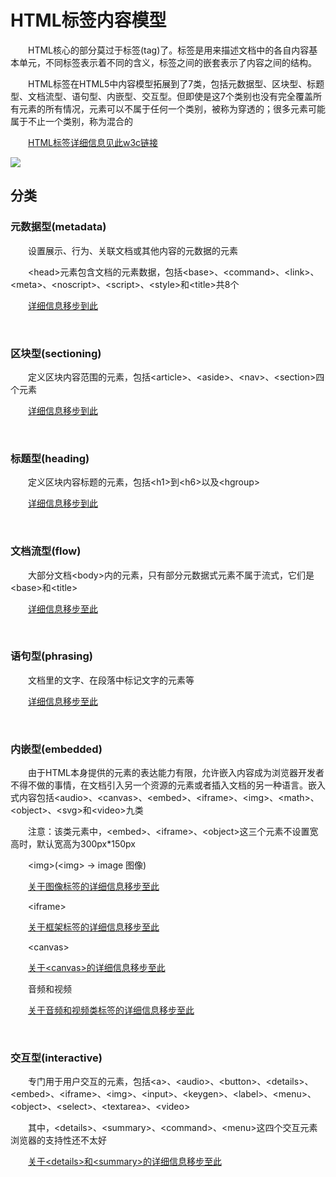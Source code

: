 # HTML标签内容模型

&emsp;&emsp;HTML核心的部分莫过于标签(tag)了。标签是用来描述文档中的各自内容基本单元，不同标签表示着不同的含义，标签之间的嵌套表示了内容之间的结构。

&emsp;&emsp;HTML标签在HTML5中内容模型拓展到了7类，包括元数据型、区块型、标题型、文档流型、语句型、内嵌型、交互型。但即使是这7个类别也没有完全覆盖所有元素的所有情况，元素可以不属于任何一个类别，被称为穿透的；很多元素可能属于不止一个类别，称为混合的

&emsp;&emsp;[HTML标签详细信息见此w3c链接](http://dev.w3.org/html5/spec-author-view/index.html#element-content-categories)

![](https://pic.xiaohuochai.site/blog/HTML_structure_contModel.png)

## 分类

### 元数据型(metadata)

&emsp;&emsp;设置展示、行为、关联文档或其他内容的元数据的元素

&emsp;&emsp;&lt;head&gt;元素包含文档的元素数据，包括&lt;base&gt;、&lt;command&gt;、&lt;link&gt;、&lt;meta&gt;、&lt;noscript&gt;、&lt;script&gt;、&lt;style&gt;和&lt;title&gt;共8个

&emsp;&emsp;[详细信息移步到此](http://www.cnblogs.com/xiaohuochai/p/6214015.html)

&nbsp;

### 区块型(sectioning)

&emsp;&emsp;定义区块内容范围的元素，包括&lt;article&gt;、&lt;aside&gt;、&lt;nav&gt;、&lt;section&gt;四个元素

&emsp;&emsp;[详细信息移步到此](http://www.cnblogs.com/xiaohuochai/p/5087815.html)

&nbsp;

### 标题型(heading)

&emsp;&emsp;定义区块内容标题的元素，包括&lt;h1&gt;到&lt;h6&gt;以及&lt;hgroup&gt;

&emsp;&emsp;[详细信息移步到此](http://www.cnblogs.com/xiaohuochai/p/6216633.html#anchor1)

&nbsp;

### 文档流型(flow)

&emsp;&emsp;大部分文档&lt;body&gt;内的元素，只有部分元数据式元素不属于流式，它们是&lt;base&gt;和&lt;title&gt;

&emsp;&emsp;[详细信息移步至此](http://www.cnblogs.com/xiaohuochai/p/6216633.html)

&nbsp;

### 语句型(phrasing)

&emsp;&emsp;文档里的文字、在段落中标记文字的元素等

&emsp;&emsp;[详细信息移步至此](http://www.cnblogs.com/xiaohuochai/p/5088983.html)

&nbsp;

### 内嵌型(embedded)

&emsp;&emsp;由于HTML本身提供的元素的表达能力有限，允许嵌入内容成为浏览器开发者不得不做的事情，在文档引入另一个资源的元素或者插入文档的另一种语言。嵌入式内容包括&lt;audio&gt;、&lt;canvas&gt;、&lt;embed&gt;、&lt;iframe&gt;、&lt;img&gt;、&lt;math&gt;、&lt;object&gt;、&lt;svg&gt;和&lt;video&gt;九类

&emsp;&emsp;注意：该类元素中，&lt;embed&gt;、&lt;iframe&gt;、&lt;object&gt;这三个元素不设置宽高时，默认宽高为300px*150px

&emsp;&emsp;&lt;img&gt;(&lt;img&gt; -&gt; image 图像)

&emsp;&emsp;[关于图像标签的详细信息移步至此](http://www.cnblogs.com/xiaohuochai/p/5008341.html#anchor1)

&emsp;&emsp;&lt;iframe&gt;

&emsp;&emsp;[关于框架标签的详细信息移步至此](http://www.cnblogs.com/xiaohuochai/p/5047343.html#anchor3)

&emsp;&emsp;&lt;canvas&gt;

&emsp;&emsp;[关于&lt;canvas&gt;的详细信息移步至此](http://www.cnblogs.com/xiaohuochai/p/5058770.html)

&emsp;&emsp;音频和视频

&emsp;&emsp;[关于音频和视频类标签的详细信息移步至此](http://www.cnblogs.com/xiaohuochai/p/5091488.html)

&nbsp;

### 交互型(interactive)

&emsp;&emsp;专门用于用户交互的元素，包括&lt;a&gt;、&lt;audio&gt;、&lt;button&gt;、&lt;details&gt;、&lt;embed&gt;、&lt;iframe&gt;、&lt;img&gt;、&lt;input&gt;、&lt;keygen&gt;、&lt;label&gt;、&lt;menu&gt;、&lt;object&gt;、&lt;select&gt;、&lt;textarea&gt;、&lt;video&gt;

&emsp;&emsp;其中，&lt;details&gt;、&lt;summary&gt;、&lt;command&gt;、&lt;menu&gt;这四个交互元素浏览器的支持性还不太好

&emsp;&emsp;[关于&lt;details&gt;和&lt;summary&gt;的详细信息移步至此](http://www.cnblogs.com/xiaohuochai/p/5090109.html)

